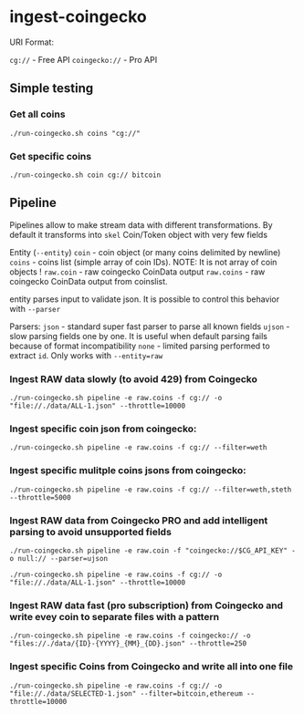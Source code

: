 # ingest-coingecko

URI Format:

`cg://` - Free API
`coingecko://` - Pro API

## Simple testing

### Get all coins

```
./run-coingecko.sh coins "cg://"
```

### Get specific coins

```
./run-coingecko.sh coin cg:// bitcoin
```


## Pipeline

Pipelines allow to make stream data with different transformations.
By default it transforms into `skel` Coin/Token object with very few fields

Entity (`--entity`)
`coin` - coin object (or many coins delimited by newline)
`coins` - coins list (simple array of coin IDs). NOTE: It is not array of coin objects !
`raw.coin` - raw coingecko CoinData output
`raw.coins` - raw coingecko CoinData output from coinslist.

entity parses input to validate json. It is possible to control this behavior with `--parser`

Parsers:
`json`  - standard super fast parser to parse all known fields
`ujson` - slow parsing fields one by one. It is useful when default parsing fails because of format incompatibility
`none`  - limited parsing performed to extract `id`. Only works with `--entity=raw`
          


### Ingest RAW data slowly (to avoid 429) from Coingecko

```
./run-coingecko.sh pipeline -e raw.coins -f cg:// -o "file://./data/ALL-1.json" --throttle=10000
```

### Ingest specific coin json from coingecko:

```
./run-coingecko.sh pipeline -e raw.coins -f cg:// --filter=weth
```


### Ingest specific mulitple coins jsons from coingecko:

```
./run-coingecko.sh pipeline -e raw.coins -f cg:// --filter=weth,steth --throttle=5000
```

### Ingest RAW data from Coingecko PRO and add intelligent parsing to avoid unsupported fields

```
./run-coingecko.sh pipeline -e raw.coin -f "coingecko://$CG_API_KEY" -o null:// --parser=ujson
```

```
./run-coingecko.sh pipeline -e raw.coins -f cg:// -o "file://./data/ALL-1.json" --throttle=10000
```

### Ingest RAW data fast (pro subscription) from Coingecko and write evey coin to separate files with a pattern

```
./run-coingecko.sh pipeline -e raw.coins -f coingecko:// -o "files://./data/{ID}-{YYYY}_{MM}_{DD}.json" --throttle=250
```

### Ingest specific Coins from Coingecko and write all into one file

```
./run-coingecko.sh pipeline -e raw.coins -f cg:// -o "file://./data/SELECTED-1.json" --filter=bitcoin,ethereum --throttle=10000
```

